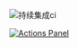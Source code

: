 ![持续集成ci](https://github.com/tangzijun/iffe-setting/workflows/deploy-github-pages/badge.svg)

[![Actions Panel](https://img.shields.io/badge/actionspanel-enabled-brightgreen)](https://www.actionspanel.app/app/tangzijun/iffe-setting)
